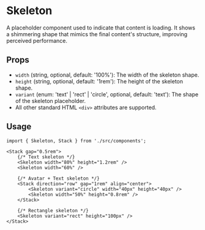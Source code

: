 # Skeleton

A placeholder component used to indicate that content is loading. It shows a shimmering shape that mimics the final content's structure, improving perceived performance.

## Props

*   `width` (string, optional, default: '100%'): The width of the skeleton shape.
*   `height` (string, optional, default: '1rem'): The height of the skeleton shape.
*   `variant` (enum: 'text' | 'rect' | 'circle', optional, default: 'text'): The shape of the skeleton placeholder.
*   All other standard HTML `<div>` attributes are supported.

## Usage

```tsx
import { Skeleton, Stack } from './src/components';

<Stack gap="0.5rem">
    {/* Text skeleton */}
    <Skeleton width="80%" height="1.2rem" />
    <Skeleton width="60%" />

    {/* Avatar + Text skeleton */}
    <Stack direction="row" gap="1rem" align="center">
        <Skeleton variant="circle" width="40px" height="40px" />
        <Skeleton width="50%" height="0.8rem" />
    </Stack>

    {/* Rectangle skeleton */}
    <Skeleton variant="rect" height="100px" />
</Stack>
```

